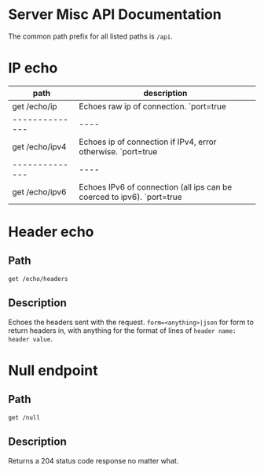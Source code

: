 # Server Misc API Documentation

The common path prefix for all listed paths is `/api`.

# IP echo

|      path      | description |
| -------------- | ---- |
| get /echo/ip   | Echoes raw ip of connection. `port=true|false` for whether to send port. |
| -------------- | ---- |
| get /echo/ipv4 | Echoes ip of connection if IPv4, error otherwise. `port=true|false` for whether to send port, `mode=<anything>|hex|bytes` for the form to return the ip in, with anything being for default text format. |
| -------------- | ---- |
| get /echo/ipv6 | Echoes IPv6 of connection (all ips can be coerced to ipv6). `port=true|false` for whether to send port, `mode=<anything>|hex|bytes` for the form to return the ip in, with anything being for default text format. |

# Header echo

## Path

`get /echo/headers`

## Description

Echoes the headers sent with the request. `form=<anything>|json` for form to return headers in, with anything for the format of lines of `header name: header value`.

# Null endpoint

## Path

`get /null`

## Description

Returns a 204 status code response no matter what.
